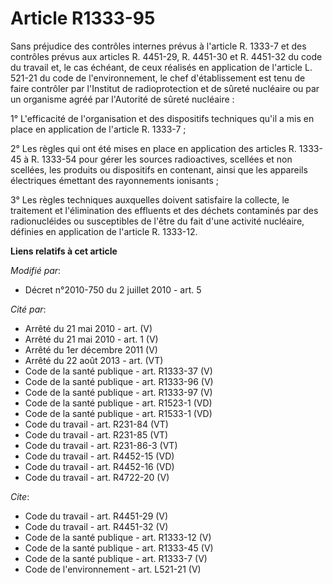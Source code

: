 # Article R1333-95

Sans préjudice des contrôles internes prévus à l'article R. 1333-7 et des contrôles prévus aux articles R. 4451-29, R.
4451-30 et R. 4451-32 du code du travail et, le cas échéant, de ceux réalisés en application de l'article L. 521-21 du code
de l'environnement, le chef d'établissement est tenu de faire contrôler par l'Institut de radioprotection et de sûreté
nucléaire ou par un organisme agréé par l'Autorité de sûreté nucléaire : 

1° L'efficacité de l'organisation et des dispositifs techniques qu'il a mis en place en application de l'article R. 1333-7 ; 

2° Les règles qui ont été mises en place en application des articles R. 1333-45 à R. 1333-54 pour gérer les sources
radioactives, scellées et non scellées, les produits ou dispositifs en contenant, ainsi que les appareils électriques
émettant des rayonnements ionisants ; 

3° Les règles techniques auxquelles doivent satisfaire la collecte, le traitement et l'élimination des effluents et des
déchets contaminés par des radionucléides ou susceptibles de l'être du fait d'une activité nucléaire, définies en application
de l'article R. 1333-12.

**Liens relatifs à cet article**

_Modifié par_:

  - Décret n°2010-750 du 2 juillet 2010 - art. 5

_Cité par_:

  - Arrêté du 21 mai 2010 - art. (V)
  - Arrêté du 21 mai 2010 - art. 1 (V)
  - Arrêté du 1er décembre 2011 (V)
  - Arrêté du 22 août 2013 - art. (VT)
  - Code de la santé publique - art. R1333-37 (V)
  - Code de la santé publique - art. R1333-96 (V)
  - Code de la santé publique - art. R1333-97 (V)
  - Code de la santé publique - art. R1523-1 (VD)
  - Code de la santé publique - art. R1533-1 (VD)
  - Code du travail - art. R231-84 (VT)
  - Code du travail - art. R231-85 (VT)
  - Code du travail - art. R231-86-3 (VT)
  - Code du travail - art. R4452-15 (VD)
  - Code du travail - art. R4452-16 (VD)
  - Code du travail - art. R4722-20 (V)

_Cite_:

  - Code du travail - art. R4451-29 (V)
  - Code du travail - art. R4451-32 (V)
  - Code de la santé publique - art. R1333-12 (V)
  - Code de la santé publique - art. R1333-45 (V)
  - Code de la santé publique - art. R1333-7 (V)
  - Code de l'environnement - art. L521-21 (V)
